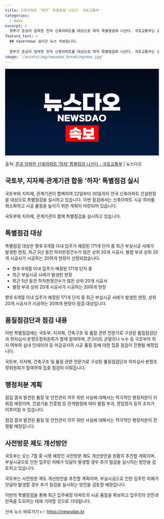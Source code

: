 ```yaml
---
title: 신축아파트 ‘하자’ 특별점검 나선다  국토교통부
categories:
  - News
excerpt: >
  정부가 준공이 임박한 전국 신축아파트를 대상으로 하자 특별점검에 나선다. 국토교통부는 오는 22일부터 30일…
feature_text: >
  ## navernews 실시간 뉴스 속보입니다.

  정부가 준공이 임박한 전국 신축아파트를 대상으로 하자 특별점검에 나선다. 국토교통부는 오는 22일부터 30일…
image: '/assets/img/newsdao_breakingnews.jpg'
---
```


![뉴스다오 속보](/assets/img/newsdao_breakingnews.jpg)

<p>출처: <a href="https://newsdao.kr/3860" rel="dofollow">준공 임박한 신축아파트 ‘하자’ 특별점검 나선다 - 국토교통부</a> | 뉴스다오</p>

<h2 data-ke-size="size26">국토부, 지자체·관계기관 합동 '하자' 특별점검 실시</h2>
국토부와 지자체, 관계기관이 함께하여 22일부터 30일까지 전국 신축아파트 건설현장을 대상으로 특별점검을 실시하고 있습니다. 이번 점검에서는 신축아파트 시공 하자를 최소화하고 시공 품질을 높이기 위한 계획이 마련되어 있습니다.

<p data-ke-size="size16">국토부와 지자체, 관계기관이 함께 특별점검을 실시하고 있습니다.</p>

<h2 data-ke-size="size24">특별점검 대상</h2>
특별점검 대상은 향후 6개월 이내 입주가 예정된 171개 단지 중 최근 부실시공 사례가 발생한 현장, 최근 5년 동안 하자판정건수가 많은 상위 20개 시공사, 벌점 부과 상위 20개 시공사가 시공하는 20여개 현장이 선정되었습니다.

<ul>
  <li>향후 6개월 이내 입주가 예정된 171개 단지 중 </li>
  <li>최근 부실시공 사례가 발생한 현장</li>
  <li>최근 5년 동안 하자판정건수가 많은 상위 20개 시공사</li>
  <li>벌점 부과 상위 20개 시공사가 시공하는 20여개 현장</li>
</ul>

<p data-ke-size="size16">향후 6개월 이내 입주가 예정된 171개 단지 중 최근 부실시공 사례가 발생한 현장, 상위 20개 시공사가 시공하는 20여개 현장이 점검 대상입니다.</p>

<h2 data-ke-size="size24">품질점검단과 점검 내용</h2>
이번 특별점검에는 국토부, 지자체, 건축구조 및 품질 관련 전문가로 구성된 품질점검단과 하자심사·분쟁조정위원회가 함께 참여하며, 콘크리트 균열이나 누수 등 구조부의 하자 여부와 실내 인테리어 등 마감공사의 시공 품질 등에 대한 집중 점검이 진행될 예정입니다.

<p data-ke-size="size16">국토부, 지자체, 건축구조 및 품질 관련 전문가로 구성된 품질점검단과 하자심사·분쟁조정위원회가 참여하여 집중 점검이 이뤄집니다.</p>

<h2 data-ke-size="size24">행정처분 계획</h2>
점검 결과 발견된 품질 및 안전관리 의무 위반 사실에 대해서는 적극적인 행정처분이 이뤄질 예정이며, 건설기술 진흥법 등 관계법령에 따라 벌점 부과, 영업정지 등의 조치가 이루어질 수 있습니다.

<p data-ke-size="size16">점검 결과 발견된 품질 및 안전관리 의무 위반 사실에 대해서는 적극적인 행정처분이 진행될 예정입니다.</p>

<h2 data-ke-size="size24">사전방문 제도 개선방안</h2>
국토부는 오는 7월 중 시행 예정인 사전방문 제도 개선방안을 원활히 추진할 계획이며, 부실시공으로 인한 입주민 피해가 잇달아 발생할 경우 추가 점검을 실시하는 방안을 검토하고 있습니다.

<p data-ke-size="size16">국토부는 사전방문 제도 개선방안을 추진할 계획이며, 부실시공으로 인한 입주민 피해가 잇달아 발생할 경우 추가 점검을 실시하는 방안을 검토할 예정입니다.</p>

이번의 특별점검을 통해 최근 입주예정 아파트의 시공 품질을 확보하고 입주민의 안전과 만족을 도모하는 데에 기여할 것으로 기대됩니다. 

신속 뉴스 바로가기 👉 <a href="https://newsdao.kr" rel="dofollow">https://newsdao.kr</a>


